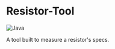 # Resistor-Tool

![Java](https://img.shields.io/badge/java-8-%23ED8B00.svg?style=flat&logo=java&logoColor=white)

A tool built to measure a resistor's specs.
